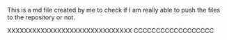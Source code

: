 This is a md file created by me to check if I am really able to push the files to the repository or not. 

XXXXXXXXXXXXXXXXXXXXXXXXXXXXXX
CCCCCCCCCCCCCCCCCC